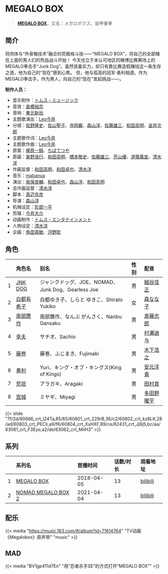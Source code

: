 # MEGALO BOX


> <u>**[MEGALO BOX](https://bgm.tv/subject/227718)**</u>，又名：メガロボクス、装甲重拳

## 简介

将肉体与“外骨骼技术”融合的究极格斗技——“MEGALO BOX”，将自己的全部赌在上面的男人们的热血战斗开始！
今天也立于未认可地区的赌博比赛赛场上的MEGALO拳击手“Junk Dog”。虽然具备实力，却只有靠比赛造假赚钱这一条生存之道，他为自己的“现在”感到心焦。
但，他与孤高的冠军·勇利相遇，作为MEGALO拳击手，作为男人，向自己的“现在”发起挑战——。

**制作人员：**
- 音乐制作：[トムス・ミュージック](https://bgm.tv/person/43491)
- 音效：[倉橋裕宗](https://bgm.tv/person/21457)
- 音响：[東北新社](https://bgm.tv/person/1285)
- 主题歌演出：[Leo今井](https://bgm.tv/person/32480)
- 分镜：[佐野隆史](https://bgm.tv/person/1623)、[佐山聖子](https://bgm.tv/person/900)、[寺岡巌](https://bgm.tv/person/11592)、[森山洋](https://bgm.tv/person/30209)、[佐藤雄三](https://bgm.tv/person/780)、[和田高明](https://bgm.tv/person/7519)、[金井次郎](https://bgm.tv/person/11392)
- 主题歌作词：[Leo今井](https://bgm.tv/person/32480)
- 主题歌作曲：[Leo今井](https://bgm.tv/person/32480)
- 原案：[梶原一騎](https://bgm.tv/person/1358)、[ちばてつや](https://bgm.tv/person/1874)
- 原画：[奥野浩行](https://bgm.tv/person/11324)、[和田高明](https://bgm.tv/person/7519)、[橋本敬史](https://bgm.tv/person/3426)、[佐藤雄三](https://bgm.tv/person/780)、[芳山優](https://bgm.tv/person/41367)、[道籏義宣](https://bgm.tv/person/49822)、[清水洋](https://bgm.tv/person/3564)
- 作画监督：[和田高明](https://bgm.tv/person/7519)、[和田卓也](https://bgm.tv/person/2911)、[清水洋](https://bgm.tv/person/3564)
- 音乐：[mabanua](https://bgm.tv/person/18737)
- 演出：[泉保良輔](https://bgm.tv/person/26751)、[和田卓也](https://bgm.tv/person/2911)、[森山洋](https://bgm.tv/person/30209)、[和田高明](https://bgm.tv/person/7519)
- 总作画监督：[清水洋](https://bgm.tv/person/3564)
- 脚本：[真辺克彦](https://bgm.tv/person/32515)
- 导演：[森山洋](https://bgm.tv/person/30209)
- 机械设定：[形部一平](https://bgm.tv/person/14348)
- 剪辑：[今井大介](https://bgm.tv/person/12113)
- 动画制作：[トムス・エンタテインメント](https://bgm.tv/person/1537)
- 人物设定：[清水洋](https://bgm.tv/person/3564)
- 企画：[角田真敏](https://bgm.tv/person/50013)、[河野聡](https://bgm.tv/person/59860)

## 角色

|     |   角色名   |   别名  | 性别 |  配音  |
|:--- |:------  |:----      |:---  |:--   |
| 1 | [JNK DOG](https://bgm.tv/character/60666) | ジャンクドッグ、JOE、NOMAD、Junk Dog、Gearless Joe | 男 | [細谷佳正](https://bgm.tv/person/4982) |
| 2 | [白都有希子](https://bgm.tv/character/60801) | 白都ゆき子、しらと ゆきこ、Shirato Yukiko | 女 | [森なな子](https://bgm.tv/person/14843) |
| 3 | [南部赝作](https://bgm.tv/character/60802) | 南部贋作、なんぶ がんさく、Nanbu Gansaku | 男 | [斎藤志郎](https://bgm.tv/person/5468) |
| 4 | [幸夫](https://bgm.tv/character/60803) | サチオ、Sachio | 男 | [村瀬迪与](https://bgm.tv/person/15670) |
| 5 | [藤卷](https://bgm.tv/character/60804) | 藤巻、ふじまき、Fujimaki | 男 | [木下浩之](https://bgm.tv/person/5337) |
| 6 | [勇利](https://bgm.tv/character/62431) | Yuri、キング・オブ・キングス(King of Kings) | 男 | [安元洋貴](https://bgm.tv/person/4483) |
| 7 | [荒垣](https://bgm.tv/character/63061) | アラガキ、Aragaki | 男 | [田村真](https://bgm.tv/person/32519) |
| 8 | [宫城](https://bgm.tv/character/63062) | ミヤギ、Miyagi | 男 | [多田野曜平](https://bgm.tv/person/28056) |

{{< slide "7f/2d/60666_crt_l24Ta,85/65/60801_crt_229rB,36/c2/60802_crt_kz6LK,28/ad/60803_crt_PECli,a9/f6/60804_crt_XxHXF,89/ce/62431_crt_Jj9j5,bc/aa/63061_crt_F3Eyo,a2/de/63062_crt_MiIH3" >}}

## 系列

|     |   系列名   |   首播时间  | 话数/时长  | 观看地址 |
|:---  |:------    |:----      |:---       |:---  |
| 1 |[MEGALO BOX](https://bgm.tv/subject/227718)| 2018-04-05 | 13 | [bilibili](https://www.bilibili.com/bangumi/play/ep199945)  |
| 2 |[NOMAD MEGALO BOX 2](https://bgm.tv/subject/294836)| 2021-04-04 | 13 | [bilibili](https://www.bilibili.com/bangumi/play/ss38234)  |

## 配乐

{{< media "https://music.163.com/#/album?id=71614764"
"TV动画《Megalobox》原声带"
"music" >}}

## MAD

{{< media  "BV1gp411d7En"
"用“忍者杀手SE”的方式打开“MEGALO BOX”"  >}}
